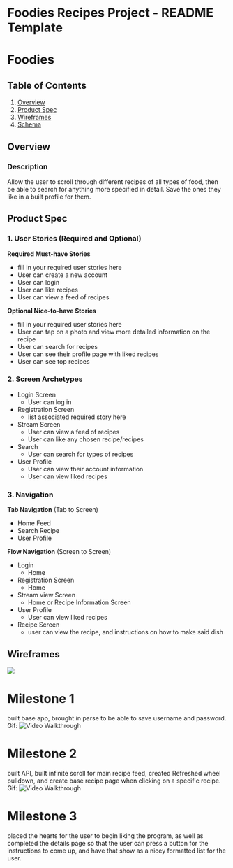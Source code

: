 Foodies Recipes Project - README Template
===

# Foodies

## Table of Contents
1. [Overview](#Overview)
1. [Product Spec](#Product-Spec)
1. [Wireframes](#Wireframes)
2. [Schema](#Schema)

## Overview
### Description
Allow the user to scroll through different recipes of all types of food, then be able to search for anything more specified in detail. Save the ones they like in a built profile for them.

## Product Spec

### 1. User Stories (Required and Optional)

**Required Must-have Stories**

* fill in your required user stories here
* User can create a new account
* User can login
* User can like recipes
* User can view a feed of recipes


**Optional Nice-to-have Stories**

* fill in your required user stories here
* User can tap on a photo and view more detailed information on the recipe
* User can search for recipes
* User can see their profile page with liked recipes
* User can see top recipes

### 2. Screen Archetypes

* Login Screen
   * User can log in
* Registration Screen
   * list associated required story here
* Stream Screen
    * User can view a feed of recipes
    * User can like any chosen recipe/recipes
* Search
    * User can search for types of recipes 
* User Profile
    * User can view their account information
    * User can view liked recipes

### 3. Navigation

**Tab Navigation** (Tab to Screen)

* Home Feed
* Search Recipe
* User Profile

**Flow Navigation** (Screen to Screen)

* Login
   * Home
* Registration Screen
   * Home
* Stream view Screen
    * Home or Recipe Information Screen
* User Profile
    * User can view liked recipes
* Recipe Screen
    * user can view the recipe, and instructions on how to make said dish

## Wireframes
![](https://i.imgur.com/etNMD5B.jpg)

# Milestone 1 
built base app, brought in parse to be able to save username and password. 
Gif: 
<img src='https://github.com/FallFinalApplication2021/FoodRecipes101/blob/main/ezgif.com-gif-maker.gif' title='Video Walkthrough' width='' alt='Video Walkthrough' />

# Milestone 2 
built API, built infinite scroll for main recipe feed, created Refreshed wheel pulldown, and create base recipe page when clicking on a specific recipe. 
Gif: 
<img src='https://github.com/FallFinalApplication2021/FoodRecipes101/blob/main/milestone11.gif' title='Video Walkthrough' width='' alt='Video Walkthrough' />

# Milestone 3
placed the hearts for the user to begin liking the program, as well as completed the details page so that the user can press a button for the instructions to come up, and have that show as a nicey formatted list for the user.
